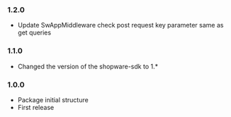 ### 1.2.0
- Update SwAppMiddleware check post request key parameter same as get queries

### 1.1.0
- Changed the version of the shopware-sdk to 1.*

### 1.0.0
- Package initial structure
- First release
